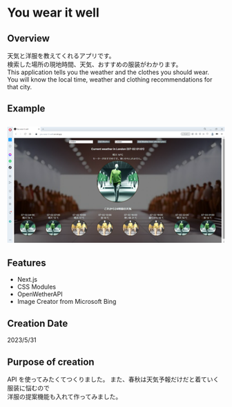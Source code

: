 # You wear it well

## Overview

天気と洋服を教えてくれるアプリです。  
検索した場所の現地時間、天気、おすすめの服装がわかります。  
This application tells you the weather and the clothes you should wear.  
You will know the local time, weather and clothing recommendations for that city.

## Example

## ![example.png](/public/img/example.png "example.png")

## Features

- Next.js
- CSS Modules
- OpenWetherAPI
- Image Creator from Microsoft Bing

## Creation Date

2023/5/31

## Purpose of creation

API を使ってみたくてつくりました。
また、春秋は天気予報だけだと着ていく服装に悩むので  
洋服の提案機能も入れて作ってみました。
